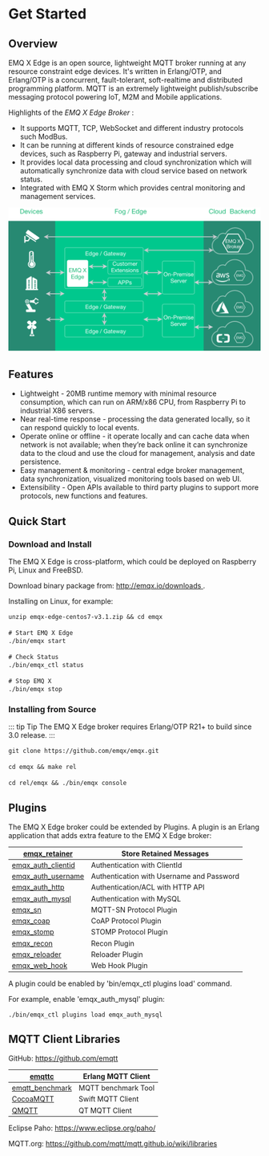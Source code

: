 # Get Started

## Overview

EMQ X Edge is an open source, lightweight MQTT broker running at any resource constraint edge devices. It's written in Erlang/OTP, and Erlang/OTP is a concurrent, fault-tolerant, soft-realtime and distributed programming platform. MQTT is an extremely lightweight publish/subscribe messaging protocol powering IoT, M2M and Mobile applications.

Highlights of the _EMQ X Edge Broker_ :

- It supports MQTT, TCP, WebSocket and different industry protocols such ModBus.
- It can be running at different kinds of resource constrained edge devices, such as Raspberry Pi, gateway and industrial servers.
- It provides local data processing and cloud synchronization which will automatically synchronize data with cloud service based on network status.
- Integrated with EMQ X Storm which provides central monitoring and management services.

![image](./_static/images/edge-overview.png)

## Features

- Lightweight - 20MB runtime memory with minimal resource consumption, which can run on ARM/x86 CPU, from Raspberry Pi to industrial X86 servers.
- Near real-time response - processing the data generated locally, so it can respond quickly to local events.
- Operate online or offline - it operate locally and can cache data when network is not available; when they’re back online it can synchronize data to the cloud and use the cloud for management, analysis and date persistence.
- Easy management & monitoring - central edge broker management, data synchronization, visualized monitoring tools based on web UI.
- Extensibility - Open APIs available to third party plugins to support more protocols, new functions and features.

## Quick Start

### Download and Install

The EMQ X Edge is cross-platform, which could be deployed on Raspberry Pi, Linux and FreeBSD.

Download binary package from: [ http://emqx.io/downloads ](http://emqx.io/downloads) .

Installing on Linux, for example:

    unzip emqx-edge-centos7-v3.1.zip && cd emqx

    # Start EMQ X Edge
    ./bin/emqx start

    # Check Status
    ./bin/emqx_ctl status

    # Stop EMQ X
    ./bin/emqx stop

### Installing from Source

::: tip Tip
The EMQ X Edge broker requires Erlang/OTP R21+ to build since 3.0 release.
:::

    git clone https://github.com/emqx/emqx.git

    cd emqx && make rel

    cd rel/emqx && ./bin/emqx console

## Plugins

The EMQ X Edge broker could be extended by Plugins. A plugin is an Erlang application that adds extra feature to the EMQ X Edge broker:

| [ emqx_retainer ](https://github.com/emqx/emqx-retainer)           | Store Retained Messages                   |
| ------------------------------------------------------------------ | ----------------------------------------- |
| [ emqx_auth_clientid ](https://github.com/emqx/emqx-auth-clientid) | Authentication with ClientId              |
| [ emqx_auth_username ](https://github.com/emqx/emqx-auth-username) | Authentication with Username and Password |
| [ emqx_auth_http ](https://github.com/emqx/emqx-auth-http)         | Authentication/ACL with HTTP API          |
| [ emqx_auth_mysql ](https://github.com/emqx/emqx-auth-mysql)       | Authentication with MySQL                 |
| [ emqx_sn ](https://github.com/emqx/emqx-sn)                       | MQTT-SN Protocol Plugin                   |
| [ emqx_coap ](https://github.com/emqx/emqx-coap)                   | CoAP Protocol Plugin                      |
| [ emqx_stomp ](https://github.com/emqx/emqx-stomp)                 | STOMP Protocol Plugin                     |
| [ emqx_recon ](https://github.com/emqx/emqx-recon)                 | Recon Plugin                              |
| [ emqx_reloader ](https://github.com/emqx/emqx-reloader)           | Reloader Plugin                           |
| [ emqx_web_hook ](https://github.com/emqx/emqx-web-hook)           | Web Hook Plugin                           |

A plugin could be enabled by 'bin/emqx_ctl plugins load' command.

For example, enable 'emqx_auth_mysql' plugin:

    ./bin/emqx_ctl plugins load emqx_auth_mysql

## MQTT Client Libraries

GitHub: [ https://github.com/emqtt ](https://github.com/emqtt)

| [ emqttc ](https://github.com/emqtt/emqttc)                   | Erlang MQTT Client  |
| ------------------------------------------------------------- | ------------------- |
| [ emqtt_benchmark ](https://github.com/emqtt/emqtt_benchmark) | MQTT benchmark Tool |
| [ CocoaMQTT ](https://github.com/emqtt/CocoaMQTT)             | Swift MQTT Client   |
| [ QMQTT ](https://github.com/emqtt/qmqtt)                     | QT MQTT Client      |

Eclipse Paho: [ https://www.eclipse.org/paho/ ](https://www.eclipse.org/paho/)

MQTT.org: [ https://github.com/mqtt/mqtt.github.io/wiki/libraries ](https://github.com/mqtt/mqtt.github.io/wiki/libraries)

